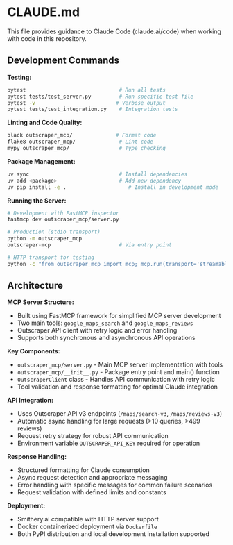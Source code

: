 # CLAUDE.md

This file provides guidance to Claude Code (claude.ai/code) when working with code in this repository.

## Development Commands

**Testing:**
```bash
pytest                              # Run all tests
pytest tests/test_server.py         # Run specific test file
pytest -v                          # Verbose output
pytest tests/test_integration.py    # Integration tests
```

**Linting and Code Quality:**
```bash
black outscraper_mcp/              # Format code
flake8 outscraper_mcp/              # Lint code  
mypy outscraper_mcp/                # Type checking
```

**Package Management:**
```bash
uv sync                             # Install dependencies
uv add <package>                    # Add new dependency
uv pip install -e .                    # Install in development mode
```

**Running the Server:**
```bash
# Development with FastMCP inspector
fastmcp dev outscraper_mcp/server.py

# Production (stdio transport)
python -m outscraper_mcp
outscraper-mcp                      # Via entry point

# HTTP transport for testing
python -c "from outscraper_mcp import mcp; mcp.run(transport='streamable-http', host='127.0.0.1', port=8000)"
```

## Architecture

**MCP Server Structure:**
- Built using FastMCP framework for simplified MCP server development
- Two main tools: `google_maps_search` and `google_maps_reviews`
- Outscraper API client with retry logic and error handling
- Supports both synchronous and asynchronous API operations

**Key Components:**
- `outscraper_mcp/server.py` - Main MCP server implementation with tools
- `outscraper_mcp/__init__.py` - Package entry point and main() function  
- `OutscraperClient` class - Handles API communication with retry logic
- Tool validation and response formatting for optimal Claude integration

**API Integration:**
- Uses Outscraper API v3 endpoints (`/maps/search-v3`, `/maps/reviews-v3`)
- Automatic async handling for large requests (>10 queries, >499 reviews)
- Request retry strategy for robust API communication
- Environment variable `OUTSCRAPER_API_KEY` required for operation

**Response Handling:**
- Structured formatting for Claude consumption
- Async request detection and appropriate messaging
- Error handling with specific messages for common failure scenarios
- Request validation with defined limits and constants

**Deployment:**
- Smithery.ai compatible with HTTP server support
- Docker containerized deployment via `Dockerfile`
- Both PyPI distribution and local development installation supported